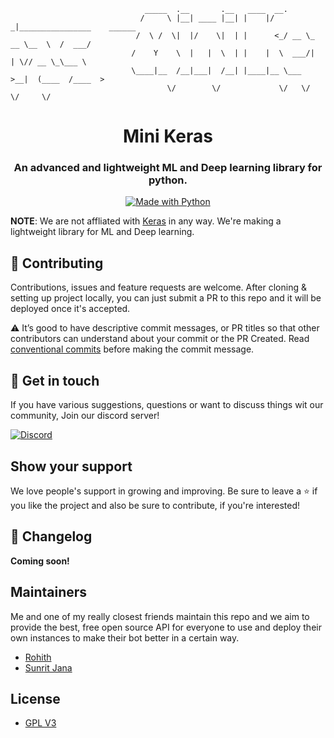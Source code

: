 ```
                              _____  .__       .__   ____  __.                          
                             /     \ |__| ____ |__| |    |/ _|________________    ______
                            /  \ /  \|  |/    \|  | |      <_/ __ \_  __ \__  \  /  ___/
                           /    Y    \  |   |  \  | |    |  \  ___/|  | \// __ \_\___ \ 
                           \____|__  /__|___|  /__| |____|__ \___  >__|  (____  /____  >
                                   \/        \/             \/   \/           \/     \/ 
```

<h1 align="center">
  Mini Keras
</h1>

<h3 align="center">
An advanced and lightweight ML and Deep learning library for python.
</h3>

</h3>

<p align="center">

<a href="https://www.python.org/">
    <img src="http://ForTheBadge.com/images/badges/made-with-python.svg" alt="Made with Python" />
</a>

</p>

**NOTE**: We are not affliated with [Keras](https://github.com/keras-team) in any way.
We're making a lightweight library for ML and Deep learning.

## 🤝 Contributing

Contributions, issues and feature requests are welcome. After cloning & setting up project locally, you can just submit 
a PR to this repo and it will be deployed once it's accepted.

⚠️ It’s good to have descriptive commit messages, or PR titles so that other contributors can understand about your 
commit or the PR Created. Read [conventional commits](https://www.conventionalcommits.org/en/v1.0.0-beta.3/) before 
making the commit message.

## 💬 Get in touch

If you have various suggestions, questions or want to discuss things wit our community, Join our discord server!

[![Discord](https://discordapp.com/api/guilds/695008516590534758/widget.png?style=shield)](https://discord.gg/cSC5ZZwYGQ)

## Show your support

We love people's support in growing and improving. Be sure to leave a ⭐️ if you like the project and 
also be sure to contribute, if you're interested!

## 📢 Changelog

**Coming soon!**

## Maintainers

Me and one of my really closest friends maintain this repo and we aim to provide the best, free open source API for everyone to use and deploy their own instances to make their bot better in a certain way.

- [Rohith](https://github.com/Rohith04MVK)
- [Sunrit Jana](https://github.com/janaSunrise)

## License

- [GPL V3](https://github.com/Rohith04MVK/Mini-Keras/blob/main/LICENSE)
